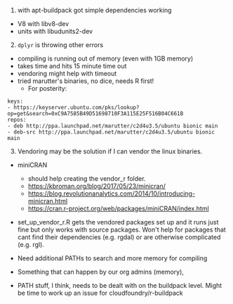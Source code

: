 1. with apt-buildpack got simple dependencies working
  - V8 with libv8-dev 
  - units with libudunits2-dev
2. `dplyr` is throwing other errors
  - compiling is running out of memory (even with 1GB memory)
  - takes time and hits 15 minute time out
  - vendoring might help with timeout
  - tried marutter's binaries, no dice, needs R first!
      - For posterity:
```
keys:
- https://keyserver.ubuntu.com/pks/lookup?op=get&search=0xC9A7585B49D51698710F3A115E25F516B04C661B 
repos:
- deb http://ppa.launchpad.net/marutter/c2d4u3.5/ubuntu bionic main 
- deb-src http://ppa.launchpad.net/marutter/c2d4u3.5/ubuntu bionic main
```      
3. Vendoring may be the solution if I can vendor the linux binaries.
  - miniCRAN 
    - should help creating the vendor_r folder.
    - https://kbroman.org/blog/2017/05/23/minicran/ 
    - https://blog.revolutionanalytics.com/2014/10/introducing-minicran.html
    - https://cran.r-project.org/web/packages/miniCRAN/index.html
    
  - set_up_vendor_r.R gets the vendored packages set up and it runs just fine but only works with source packages.  Won't help for packages that cant find their dependencies (e.g. rgdal) or are otherwise complicated (e.g. rgl).  
  - Need additional PATHs to search and more memory for compiling
  - Something that can happen by our org admins (memory), 
  - PATH stuff, I think, needs to be dealt with on the buildpack level.  Might be time to work up an issue for cloudfoundry/r-buildpack